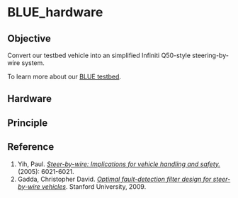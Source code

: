 # BLUE_hardware
## Objective

Convert our testbed vehicle into an simplified Infiniti Q50-style steering-by-wire system.

To learn more about our [BLUE testbed](BLUE.md).

## Hardware
## Principle
## Reference
1. Yih, Paul. [*Steer-by-wire: Implications for vehicle handling and safety.*](https://github.com/jayhsu0627/BLUE_hardware/blob/main/reference/1_STEER-BY-WIRE%20IMPLICATIONS%20FOR%20VEHICLE%20HANDLING%20AND%20SAFETY_dissertation.pdf) (2005): 6021-6021.
2. Gadda, Christopher David. [*Optimal fault-detection filter design for steer-by-wire vehicles*](). Stanford University, 2009.

